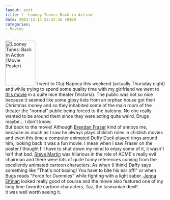```yaml
---
layout: post
title: ! 'Looney Tunes: Back in Action'
date: 2003-12-14 22:47:16 +0100
categories:
- Movies
---
```

<p><img alt="Looney Tunes: Back in Action (Movie Poster)" src="http://www.rusiczki.net/blog/blogpics/looney_tunes_back_in_action.jpg" width="94" height="140" border="0" class="postimage" /> I went to Cluj-Napoca this weekend (actually Thursday night) and while trying to spend some quality time with my girlfriend we went to <a href="http://www.imdb.com/title/tt0318155/" title="Looney Tunes: Back in Action at the Internet Movie Database">this movie</a> in a quite nice theater (Victoria). The public was not so nice because it seemed like some gipsy kids from an orphan house got their Christmas money and so they inhabited some of the main room of the theater the "normal" public being forced to the balcony. No one really wanted to be around them since they were acting quite weird. Drugs maybe... I don't know.<br />
But back to the movie! Although <a href="http://www.imdb.com/name/nm0000409/" title="Brendan Fraser at the Internet Movie Database">Brendan Fraser</a> kind of annoys me, because as much as I saw he always plays childish roles in childish movies and even this time a computer animated Duffy Duck played rings around him, looking back it was a fun movie. I mean when I saw Fraser on the poster I thought I'll have to shut down my mind to enjoy some of it, it wasn't half that bad. <a href="http://www.imdb.com/name/nm0000188/" title="Steve Martin at the Internet Movie Database">Steve Martin</a> was hilarious in the role of ACME's really evil chairman and there were lots of quite funny references coming from the excellently animated cartoon characters. As when (I think) Daffy says something like "That's not boxing! You have to bite his ear off!" or when Bugs reads "Force for Dummies" while fighting with a light saber. <a href="http://www.imdb.com/name/nm0001184/" title="Jenna Elfman at the Internet Movie Database">Jenna Elfman</a> looked really good of course and the movie also featured one of my long time favorite cartoon characters, Taz, the tasmanian devil!<br />
It was well worth seeing it.</p>
